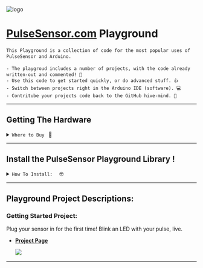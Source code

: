 
![logo](https://avatars0.githubusercontent.com/u/7002937?v=3&s=200)
# [PulseSensor.com](https://pulsesensor.com) Playground
```
This Playground is a collection of code for the most popular uses of PulseSensor and Arduino.  

- The playgroud includes a number of projects, with the code already written-out and commented! 🤘 
- Use this code to get started quickly, or do advanced stuff. 👍
- Switch between projects right in the Arduino IDE (software). 💻
- Contritube your projects code back to the GitHub hive-mind. 🐝
```

---
## Getting The Hardware 
 <details><summary><code>Where to Buy </code> 🤑</summary>

A lot of people ask us: "How can I buy a legit 'PulseSensor.com sensor' from you two?".  
Depending on where you live, we generally send people here:

| USA  | 🇺🇸 |
| ------------- | ------------- |
| https://www.amazon.com/PulseSensor-com-Original-Pulse-Sensor-project/dp/B01CPP4QM0  | Content Cell  |
| Content Cell  | Content Cell  |
    
| UK  🇬🇧  |  |
| ------------- | ------------- |
|   | https://www.amazon.co.uk/dp/B01CPP4QM0  |
|   | https://shop.pimoroni.com/products/pulse-sensor-amped  |
  

France  🇫🇷  https://www.amazon.fr/dp/B01CPP4QM0

Spain  🇪🇸  https://www.amazon.es/dp/B01CPP4QM0

Germany  🇩🇪  https://www.amazon.de/dp/B01CPP4QM0

Italy 🇮🇹  Coming Shortly. 

Canada  🇨🇦  Coming Shortly. 

Mexico  🇲🇽  Coming Shortly. 

Japan  🇯🇵  Coming Shortly. 

India  🇮🇳  Not Yet,  But look in the store you bought your Arduino and Rasberry Pi's from. 

Brazil 🇧🇷  Not Yet,  But look in the store you bought your Arduino and Rasberry Pi's from. 

Argentina 🇦🇷  Not Yet,  But look in the store you bought your Arduino and Rasberry Pi's from. 


---------

Also Available Worldwide From Our Freinds
SparkFun: https://www.sparkfun.com/products/11574
AdaFruit: https://www.adafruit.com/product/1093


[ PLEASE NOTE: THIS IS NOT A COMPLETE LIST ]

---------


  
</div>
</details> 


---
## Install the PulseSensor Playground Library !
 <details><summary><code>How To Install:  </code> 🤓</summary>

An Arduino Library is a collection of code and examples on a specific topic or device.  For example, our PulseSensor Playground Library is a collection of code and projects made just for your PulseSensor and Arduino.

(**NOTE** If you do not have Arduino, you can download it [here](https://www.arduino.cc/en/Main/Software))

To install the PulseSensor Playground Library, in Arduino, to go
`Sketch > Include Library > Manage Library...`

<img src="https://github.com/yury-g/MyCodePlayground/blob/master/images/ManageLibraries.png" width="550">


In the Library Manager: Search for and Select
`"PulseSensor.com`

<img src="https://github.com/yury-g/MyCodePlayground/blob/master/images/SearchForPulseSensor.png" width="550">


Install or update to the lastest version.👍

<img src="https://github.com/yury-g/MyCodePlayground/blob/master/images/InstallLatestVersion.png" width="550">


Hurray!  Once this library is installed you will see our examples in Arduino's dropdown!
To select an example project, go to:
`File > Examples > PulseSensor Playground > GettingStartedProject`
<img src="https://github.com/yury-g/MyCodePlayground/blob/master/images/ExamplesPlaygroundGettingStartedMenuPullDown.png" width="550">





More Info On Libraries in General 👉    [https://www.arduino.cc/en/Guide/Libraries](https://www.arduino.cc/en/Guide/Libraries).


</div>
</details>

---
## Playground Project Descriptions:


### Getting Started Project:  
  Plug your sensor in for the first time!  Blink an LED with your pulse, live.

- [**Project Page**](https://pulsesensor.com/pages/code-and-guide)

  <img src="https://cdn.shopify.com/s/files/1/0100/6632/files/PulseSensor_GettingStarted_bb_1024x1024.png?v=1511986616" width="400">
---



